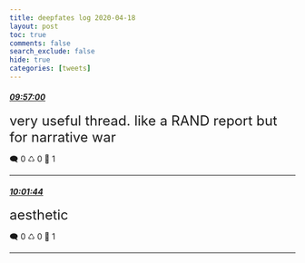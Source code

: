 ```yaml
---
title: deepfates log 2020-04-18
layout: post
toc: true
comments: false
search_exclude: false
hide: true
categories: [tweets]
---
```



#### <a href = "https://twitter.com/deepfates/status/1251540242286252032">*09:57:00*</a>

<font size="5">very useful thread. like a RAND report but for narrative war</font>



🗨️ 0 ♺ 0 🤍  1   

---
    
#### <a href = "https://twitter.com/deepfates/status/1251541430293520384">*10:01:44*</a>

<font size="5">aesthetic</font>



🗨️ 0 ♺ 0 🤍  1   

---
    
            

